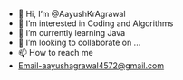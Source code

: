 - 👋 Hi, I’m @AayushKrAgrawal
- 👀 I’m interested in Coding and Algorithms
- 🌱 I’m currently learning Java
- 💞️ I’m looking to collaborate on ...
- 📫 How to reach me 
- Email-aayushagrawal4572@gmail.com

<!---
AayushKrAgrawal/AayushKrAgrawal is a ✨ special ✨ repository because its `README.md` (this file) appears on your GitHub profile.
You can click the Preview link to take a look at your changes.
--->
